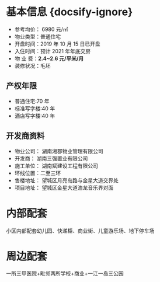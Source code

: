 # 基本信息 {docsify-ignore}

- 参考均价： 6980 元/㎡
- 物业类型：普通住宅
- 开盘时间：2019 年 10 月 15 日已开盘
- 入住时间：预计 2021 年年底交房
- 物 业 费：**2.4~2.6 元/平米/月**
- 装修状况：毛坯

## 产权年限

- 普通住宅:70 年
- 标准写字楼:40 年
- 酒店写字楼:40 年

## 开发商资料

- 物业公司： 湖南湘郡物业管理有限公司
- 开发商： 湖南三强置业有限公司
- 施工单位： 湖南斌建设工程有限公司
- 环线位置：二至三环
- 售楼地址： 望城区月亮岛路与金星大道交界处
- 项目地址： 望城区金星大道浩龙音乐界对面

# 内部配套

小区内部配套幼儿园、快递柜、商业街、儿童游乐场、地下停车场

# 周边配套

一所三甲医院+毗邻两所学校+商业+一江一岛三公园
